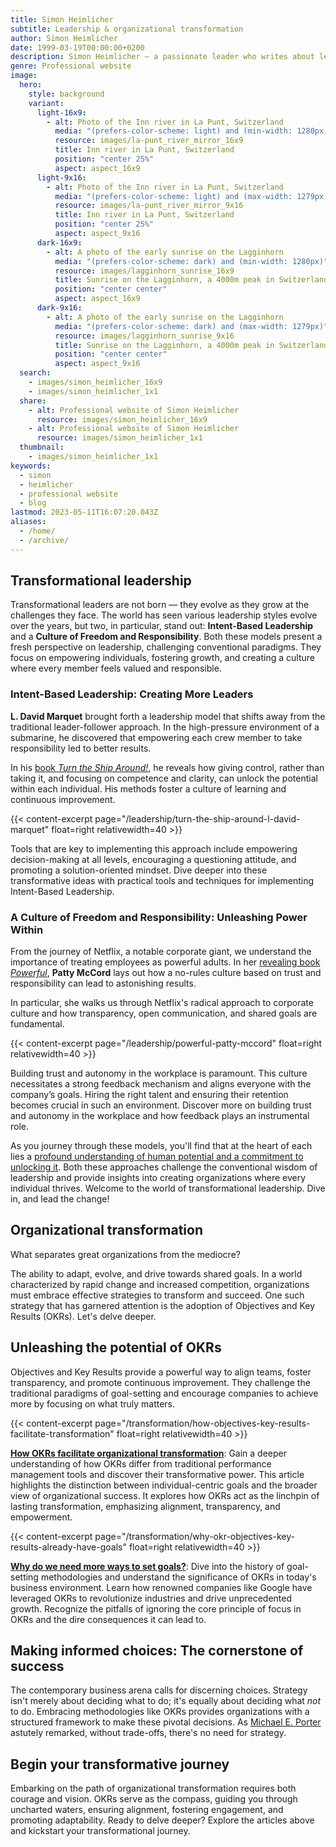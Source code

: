 ```yaml
---
title: Simon Heimlicher
subtitle: Leadership & organizational transformation
author: Simon Heimlicher
date: 1999-03-19T00:00:00+0200
description: Simon Heimlicher – a passionate leader who writes about leadership, organizational transformation and technology
genre: Professional website
image:
  hero:
    style: background
    variant:
      light-16x9:
        - alt: Photo of the Inn river in La Punt, Switzerland
          media: "(prefers-color-scheme: light) and (min-width: 1280px)"
          resource: images/la-punt_river_mirror_16x9
          title: Inn river in La Punt, Switzerland
          position: "center 25%"
          aspect: aspect_16x9
      light-9x16:
        - alt: Photo of the Inn river in La Punt, Switzerland
          media: "(prefers-color-scheme: light) and (max-width: 1279px)"
          resource: images/la-punt_river_mirror_9x16
          title: Inn river in La Punt, Switzerland
          position: "center 25%"
          aspect: aspect_9x16
      dark-16x9:
        - alt: A photo of the early sunrise on the Lagginhorn
          media: "(prefers-color-scheme: dark) and (min-width: 1280px)"
          resource: images/lagginhorn_sunrise_16x9
          title: Sunrise on the Lagginhorn, a 4000m peak in Switzerland
          position: "center center"
          aspect: aspect_16x9
      dark-9x16:
        - alt: A photo of the early sunrise on the Lagginhorn
          media: "(prefers-color-scheme: dark) and (max-width: 1279px)"
          resource: images/lagginhorn_sunrise_9x16
          title: Sunrise on the Lagginhorn, a 4000m peak in Switzerland
          position: "center center"
          aspect: aspect_9x16
  search:
    - images/simon_heimlicher_16x9
    - images/simon_heimlicher_1x1
  share:
    - alt: Professional website of Simon Heimlicher
      resource: images/simon_heimlicher_16x9
    - alt: Professional website of Simon Heimlicher
      resource: images/simon_heimlicher_1x1
  thumbnail:
    - images/simon_heimlicher_1x1
keywords:
  - simon
  - heimlicher
  - professional website
  - blog
lastmod: 2023-05-11T16:07:20.043Z
aliases:
  - /home/
  - /archive/
---
```


## Transformational leadership

Transformational leaders are not born — they evolve as they grow at the challenges they face. The world has seen various leadership styles evolve over the years, but two, in particular, stand out: **Intent-Based Leadership** and a **Culture of Freedom and Responsibility**. Both these models present a fresh perspective on leadership, challenging conventional paradigms. They focus on empowering individuals, fostering growth, and creating a culture where every member feels valued and responsible.

### Intent-Based Leadership: Creating More Leaders

**L. David Marquet** brought forth a leadership model that shifts away from the traditional leader-follower approach. In the high-pressure environment of a submarine, he discovered that empowering each crew member to take responsibility led to better results.

In his [book *Turn the Ship Around!*](leadership/turn-the-ship-around-l-david-marquet), he reveals how giving control, rather than taking it, and focusing on competence and clarity, can unlock the potential within each individual. His methods foster a culture of learning and continuous improvement.

{{< content-excerpt page="/leadership/turn-the-ship-around-l-david-marquet" float=right relativewidth=40 >}}

Tools that are key to implementing this approach include empowering decision-making at all levels, encouraging a questioning attitude, and promoting a solution-oriented mindset. Dive deeper into these transformative ideas with practical tools and techniques for implementing Intent-Based Leadership.

### A Culture of Freedom and Responsibility: Unleashing Power Within

From the journey of Netflix, a notable corporate giant, we understand the importance of treating employees as powerful adults. In her [revealing book *Powerful*](leadership/powerful-patty-mccord), **Patty McCord** lays out how a no-rules culture based on trust and responsibility can lead to astonishing results.

In particular, she walks us through Netflix's radical approach to corporate culture and how transparency, open communication, and shared goals are fundamental.

{{< content-excerpt page="/leadership/powerful-patty-mccord" float=right relativewidth=40 >}}

Building trust and autonomy in the workplace is paramount. This culture necessitates a strong feedback mechanism and aligns everyone with the company’s goals. Hiring the right talent and ensuring their retention becomes crucial in such an environment. Discover more on building trust and autonomy in the workplace and how feedback plays an instrumental role.

As you journey through these models, you'll find that at the heart of each lies a [profound understanding of human potential and a commitment to unlocking it](about/). Both these approaches challenge the conventional wisdom of leadership and provide insights into creating organizations where every individual thrives. Welcome to the world of transformational leadership. Dive in, and lead the change!

## Organizational transformation

What separates great organizations from the mediocre? 

The ability to adapt, evolve, and drive towards shared goals. In a world characterized by rapid change and increased competition, organizations must embrace effective strategies to transform and succeed. One such strategy that has garnered attention is the adoption of Objectives and Key Results (OKRs). Let's delve deeper.

## Unleashing the potential of OKRs

Objectives and Key Results provide a powerful way to align teams, foster transparency, and promote continuous improvement. They challenge the traditional paradigms of goal-setting and encourage companies to achieve more by focusing on what truly matters.

{{< content-excerpt page="/transformation/how-objectives-key-results-facilitate-transformation" float=right relativewidth=40 >}}

[**How OKRs facilitate organizational transformation**](transformation/how-objectives-key-results-facilitate-transformation): Gain a deeper understanding of how OKRs differ from traditional performance management tools and discover their transformative power. This article highlights the distinction between individual-centric goals and the broader view of organizational success. It explores how OKRs act as the linchpin of lasting transformation, emphasizing alignment, transparency, and empowerment.

{{< content-excerpt page="/transformation/why-okr-objectives-key-results-already-have-goals" float=right relativewidth=40 >}}

[**Why do we need more ways to set goals?**](transformation/why-okr-objectives-key-results-already-have-goals): Dive into the history of goal-setting methodologies and understand the significance of OKRs in today's business environment. Learn how renowned companies like Google have leveraged OKRs to revolutionize industries and drive unprecedented growth. Recognize the pitfalls of ignoring the core principle of focus in OKRs and the dire consequences it can lead to.

## Making informed choices: The cornerstone of success

The contemporary business arena calls for discerning choices. Strategy isn't merely about deciding what to do; it's equally about deciding what *not* to do. Embracing methodologies like OKRs provides organizations with a structured framework to make these pivotal decisions. As [Michael E. Porter](https://en.wikipedia.org/wiki/Michael_Porter) astutely remarked, without trade-offs, there's no need for strategy.

## Begin your transformative journey

Embarking on the path of organizational transformation requires both courage and vision. OKRs serve as the compass, guiding you through uncharted waters, ensuring alignment, fostering engagement, and promoting adaptability. Ready to delve deeper? Explore the articles above and kickstart your transformational journey.
